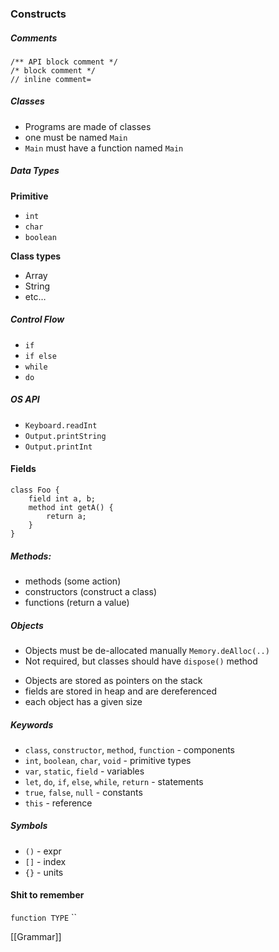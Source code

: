 ### Constructs
##### Comments
```
/** API block comment */
/* block comment */
// inline comment=
```

##### Classes
- Programs are made of classes
- one must be named `Main`
- `Main` must have a function named `Main`

##### Data Types
**Primitive**
- `int`
- `char`
- `boolean`

**Class types**
- Array
- String
- etc…

##### Control Flow
- `if`
- `if else`
- `while`
- `do`

##### OS API
- `Keyboard.readInt`
- `Output.printString`
- `Output.printInt`


#### Fields
```
class Foo {
	field int a, b;
	method int getA() {
		return a;
	}
}
```

##### Methods:
- methods (some action)
- constructors (construct a class)
- functions (return a value)

##### Objects

- Objects must be de-allocated manually `Memory.deAlloc(..)`
- Not required, but classes should have `dispose()` method

* Objects are stored as pointers on the stack
* fields are stored in heap and are dereferenced 
* each object has a given size


##### Keywords
- `class`, `constructor`, `method`, `function` - components
- `int`, `boolean`, `char`, `void` - primitive types
- `var`, `static`, `field` - variables
- `let`, `do`, `if`, `else`, `while`, `return` - statements
- `true`, `false`, `null` - constants
- `this` - reference

 ##### Symbols
- `()` - expr
- `[]` - index
- `{}` - units

#### Shit to remember
`function TYPE` 
``


[[Grammar]]